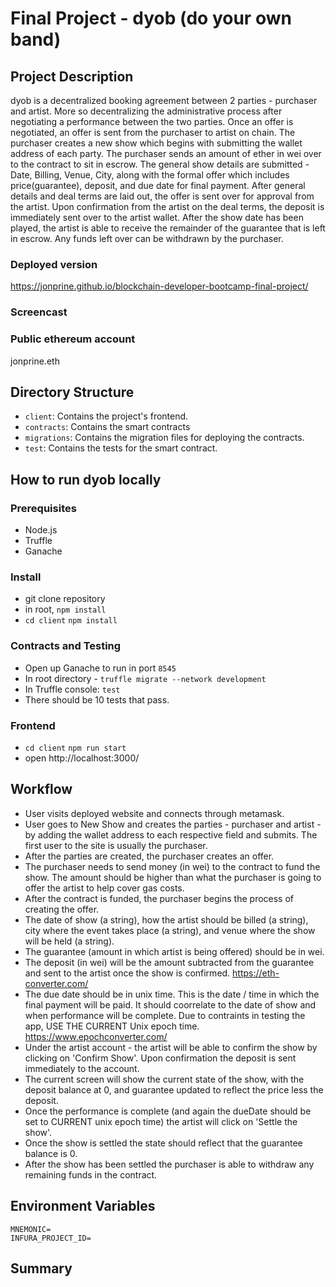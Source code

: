# Final Project - dyob (do your own band)

## Project Description

dyob is a decentralized booking agreement between 2 parties - purchaser and artist. More so decentralizing the administrative process after negotiating a performance between the two parties. Once an offer is negotiated, an offer is sent from the purchaser to artist on chain.  The purchaser creates a new show which begins with submitting the wallet address of each party.  The purchaser sends an amount of ether in wei over to the contract to sit in escrow.  The general show details are submitted - Date, Billing, Venue, City, along with the formal offer which includes price(guarantee), deposit, and due date for final payment.  After general details and deal terms are laid out, the offer is sent over for approval from the artist.  Upon confirmation from the artist on the deal terms, the deposit is immediately sent over to the artist wallet.  After the show date has been played, the artist is able to receive the remainder of the guarantee that is left in escrow.  Any funds left over can be withdrawn by the purchaser.

### Deployed version

https://jonprine.github.io/blockchain-developer-bootcamp-final-project/

### Screencast


### Public ethereum account

jonprine.eth

## Directory Structure

- `client`: Contains the project's frontend.
- `contracts`: Contains the smart contracts
- `migrations`: Contains the migration files for deploying the contracts.
- `test`: Contains the tests for the smart contract.

## How to run dyob locally

### Prerequisites

- Node.js
- Truffle
- Ganache

### Install

- git clone repository
- in root, `npm install`
- `cd client` `npm install`

### Contracts and Testing

- Open up Ganache to run in port `8545`
- In root directory - `truffle migrate --network development`
- In Truffle console: `test`
- There should be 10 tests that pass.

### Frontend

- `cd client` `npm run start`
- open http://localhost:3000/

## Workflow

- User visits deployed website and connects through metamask.
- User goes to New Show and creates the parties - purchaser and artist - by adding the wallet address to each respective field and submits. The first user to the site is usually the purchaser.
- After the parties are created, the purchaser creates an offer.
- The purchaser needs to send money (in wei) to the contract to fund the show.  The amount should be higher than what the purchaser is going to offer the artist to help cover gas costs.
- After the contract is funded, the purchaser begins the process of creating the offer.
- The date of show (a string), how the artist should be billed (a string), city where the event takes place (a string), and venue where the show will be held (a string).
- The guarantee (amount in which artist is being offered) should be in wei.
- The deposit (in wei) will be the amount subtracted from the guarantee and sent to the artist once the show is confirmed.
    https://eth-converter.com/
- The due date should be in unix time. This is the date / time in which the final payment will be paid. It should coorrelate to the date of show and when performance will be complete.  Due to contraints in testing the app, USE THE CURRENT Unix epoch time.  https://www.epochconverter.com/
- Under the artist account - the artist will be able to confirm the show by clicking on 'Confirm Show'. Upon confirmation the deposit is sent immediately to the account.
- The current screen will show the current state of the show, with the deposit balance at 0, and guarantee updated to reflect the price less the deposit.
- Once the performance is complete (and again the dueDate should be set to CURRENT unix epoch time) the artist will click on 'Settle the show'.
- Once the show is settled the state should reflect that the guarantee balance is 0.
- After the show has been settled the purchaser is able to withdraw any remaining funds in the contract.

## Environment Variables

```
MNEMONIC=
INFURA_PROJECT_ID=
```

## Summary




